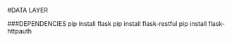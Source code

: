 #DATA LAYER

###DEPENDENCIES
    pip install flask
    pip install flask-restful
    pip install flask-httpauth 